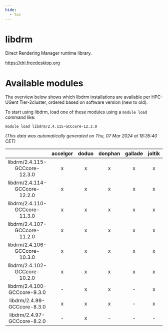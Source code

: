 ```yaml
---
hide:
  - toc
---
```


libdrm
======


Direct Rendering Manager runtime library.

https://dri.freedesktop.org
# Available modules


The overview below shows which libdrm installations are available per HPC-UGent Tier-2cluster, ordered based on software version (new to old).

To start using libdrm, load one of these modules using a `module load` command like:

```shell
module load libdrm/2.4.115-GCCcore-12.3.0
```

*(This data was automatically generated on Thu, 07 Mar 2024 at 18:35:40 CET)*  

| |accelgor|doduo|donphan|gallade|joltik|skitty|
| :---: | :---: | :---: | :---: | :---: | :---: | :---: |
|libdrm/2.4.115-GCCcore-12.3.0|x|x|x|x|x|x|
|libdrm/2.4.114-GCCcore-12.2.0|x|x|x|x|x|x|
|libdrm/2.4.110-GCCcore-11.3.0|x|x|x|x|x|x|
|libdrm/2.4.107-GCCcore-11.2.0|x|x|x|x|x|x|
|libdrm/2.4.106-GCCcore-10.3.0|x|x|x|x|x|x|
|libdrm/2.4.102-GCCcore-10.2.0|x|x|x|x|x|x|
|libdrm/2.4.100-GCCcore-9.3.0|-|x|x|-|x|x|
|libdrm/2.4.99-GCCcore-8.3.0|x|x|x|-|x|x|
|libdrm/2.4.97-GCCcore-8.2.0|-|x|-|-|-|-|

